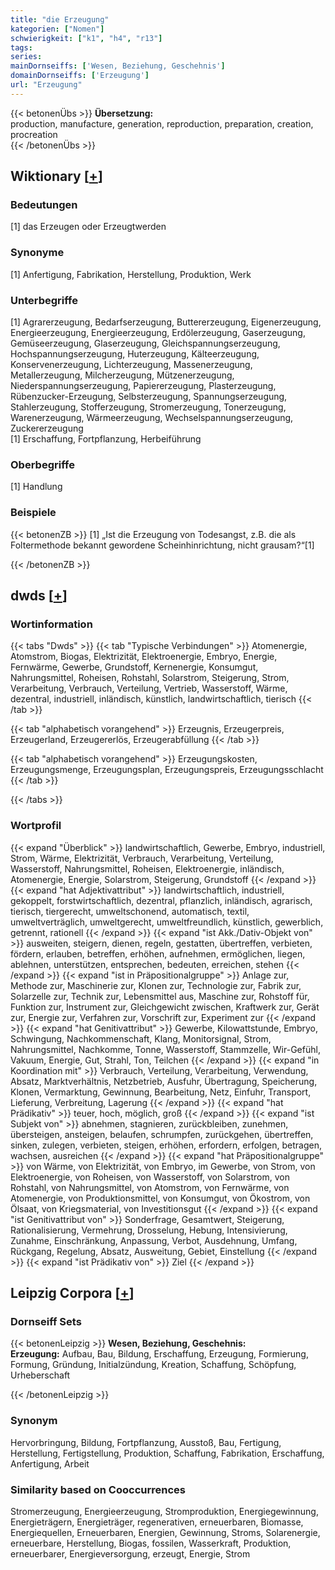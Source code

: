 ```yaml
---
title: "die Erzeugung"
kategorien: ["Nomen"]
schwierigkeit: ["k1", "h4", "r13"]
tags:
series:
mainDornseiffs: ['Wesen, Beziehung, Geschehnis']
domainDornseiffs: ['Erzeugung']
url: "Erzeugung"
---
```


{{< betonenÜbs >}}
**Übersetzung:**  
production, manufacture, generation, reproduction, preparation, creation, procreation  
{{< /betonenÜbs >}}

## Wiktionary [[+](https://de.wiktionary.org/wiki/Erzeugung)]

### Bedeutungen
[1] das Erzeugen oder Erzeugtwerden  

### Synonyme
[1] Anfertigung, Fabrikation, Herstellung, Produktion, Werk  

### Unterbegriffe
[1] Agrarerzeugung, Bedarfserzeugung, Buttererzeugung, Eigenerzeugung, Energieerzeugung, Energieerzeugung, Erdölerzeugung, Gaserzeugung, Gemüseerzeugung, Glaserzeugung, Gleichspannungserzeugung, Hochspannungserzeugung, Huterzeugung, Kälteerzeugung, Konservenerzeugung, Lichterzeugung, Massenerzeugung, Metallerzeugung, Milcherzeugung, Mützenerzeugung, Niederspannungserzeugung, Papiererzeugung, Plasterzeugung, Rübenzucker-Erzeugung, Selbsterzeugung, Spannungserzeugung, Stahlerzeugung, Stofferzeugung, Stromerzeugung, Tonerzeugung, Warenerzeugung, Wärmeerzeugung, Wechselspannungserzeugung, Zuckererzeugung  
[1] Erschaffung, Fortpflanzung, Herbeiführung  

### Oberbegriffe
[1] Handlung  

### Beispiele
{{< betonenZB >}}
[1] „Ist die Erzeugung von Todesangst, z.B. die als Foltermethode bekannt gewordene Scheinhinrichtung, nicht grausam?“[1]  

{{< /betonenZB >}}


## dwds [[+](https://www.dwds.de/wb/Erzeugung)]

### Wortinformation
{{< tabs "Dwds" >}}
{{< tab "Typische Verbindungen" >}}
Atomenergie, Atomstrom, Biogas, Elektrizität, Elektroenergie, Embryo, Energie, Fernwärme, Gewerbe, Grundstoff, Kernenergie, Konsumgut, Nahrungsmittel, Roheisen, Rohstahl, Solarstrom, Steigerung, Strom, Verarbeitung, Verbrauch, Verteilung, Vertrieb, Wasserstoff, Wärme, dezentral, industriell, inländisch, künstlich, landwirtschaftlich, tierisch
{{< /tab >}}

{{< tab "alphabetisch vorangehend" >}}
Erzeugnis, Erzeugerpreis, Erzeugerland, Erzeugererlös, Erzeugerabfüllung
{{< /tab >}}

{{< tab "alphabetisch vorangehend" >}}
Erzeugungskosten, Erzeugungsmenge, Erzeugungsplan, Erzeugungspreis, Erzeugungsschlacht
{{< /tab >}}

{{< /tabs >}}

### Wortprofil
{{< expand "Überblick" >}} landwirtschaftlich, Gewerbe, Embryo, industriell, Strom, Wärme, Elektrizität, Verbrauch, Verarbeitung, Verteilung, Wasserstoff, Nahrungsmittel, Roheisen, Elektroenergie, inländisch, Atomenergie, Energie, Solarstrom, Steigerung, Grundstoff {{< /expand >}}
{{< expand "hat Adjektivattribut" >}} landwirtschaftlich, industriell, gekoppelt, forstwirtschaftlich, dezentral, pflanzlich, inländisch, agrarisch, tierisch, tiergerecht, umweltschonend, automatisch, textil, umweltverträglich, umweltgerecht, umweltfreundlich, künstlich, gewerblich, getrennt, rationell {{< /expand >}}
{{< expand "ist Akk./Dativ-Objekt von" >}} ausweiten, steigern, dienen, regeln, gestatten, übertreffen, verbieten, fördern, erlauben, betreffen, erhöhen, aufnehmen, ermöglichen, liegen, ablehnen, unterstützen, entsprechen, bedeuten, erreichen, stehen {{< /expand >}}
{{< expand "ist in Präpositionalgruppe" >}} Anlage zur, Methode zur, Maschinerie zur, Klonen zur, Technologie zur, Fabrik zur, Solarzelle zur, Technik zur, Lebensmittel aus, Maschine zur, Rohstoff für, Funktion zur, Instrument zur, Gleichgewicht zwischen, Kraftwerk zur, Gerät zur, Energie zur, Verfahren zur, Vorschrift zur, Experiment zur {{< /expand >}}
{{< expand "hat Genitivattribut" >}} Gewerbe, Kilowattstunde, Embryo, Schwingung, Nachkommenschaft, Klang, Monitorsignal, Strom, Nahrungsmittel, Nachkomme, Tonne, Wasserstoff, Stammzelle, Wir-Gefühl, Vakuum, Energie, Gut, Strahl, Ton, Teilchen {{< /expand >}}
{{< expand "in Koordination mit" >}} Verbrauch, Verteilung, Verarbeitung, Verwendung, Absatz, Marktverhältnis, Netzbetrieb, Ausfuhr, Übertragung, Speicherung, Klonen, Vermarktung, Gewinnung, Bearbeitung, Netz, Einfuhr, Transport, Lieferung, Verbreitung, Lagerung {{< /expand >}}
{{< expand "hat Prädikativ" >}} teuer, hoch, möglich, groß {{< /expand >}}
{{< expand "ist Subjekt von" >}} abnehmen, stagnieren, zurückbleiben, zunehmen, übersteigen, ansteigen, belaufen, schrumpfen, zurückgehen, übertreffen, sinken, zulegen, verbieten, steigen, erhöhen, erfordern, erfolgen, betragen, wachsen, ausreichen {{< /expand >}}
{{< expand "hat Präpositionalgruppe" >}} von Wärme, von Elektrizität, von Embryo, im Gewerbe, von Strom, von Elektroenergie, von Roheisen, von Wasserstoff, von Solarstrom, von Rohstahl, von Nahrungsmittel, von Atomstrom, von Fernwärme, von Atomenergie, von Produktionsmittel, von Konsumgut, von Ökostrom, von Ölsaat, von Kriegsmaterial, von Investitionsgut {{< /expand >}}
{{< expand "ist Genitivattribut von" >}} Sonderfrage, Gesamtwert, Steigerung, Rationalisierung, Vermehrung, Drosselung, Hebung, Intensivierung, Zunahme, Einschränkung, Anpassung, Verbot, Ausdehnung, Umfang, Rückgang, Regelung, Absatz, Ausweitung, Gebiet, Einstellung {{< /expand >}}
{{< expand "ist Prädikativ von" >}} Ziel {{< /expand >}}

## Leipzig Corpora [[+](https://corpora.uni-leipzig.de/en/res?word=Erzeugung&corpusId=deu_newscrawl-public_2018)]

### Dornseiff Sets
{{< betonenLeipzig >}}
**Wesen, Beziehung, Geschehnis:**  
**Erzeugung:** Aufbau, Bau, Bildung, Erschaffung, Erzeugung, Formierung, Formung, Gründung, Initialzündung, Kreation, Schaffung, Schöpfung, Urheberschaft  

{{< /betonenLeipzig >}}

### Synonym
Hervorbringung, Bildung, Fortpflanzung, Ausstoß, Bau, Fertigung, Herstellung, Fertigstellung, Produktion, Schaffung, Fabrikation, Erschaffung, Anfertigung, Arbeit


### Similarity based on Cooccurrences
Stromerzeugung, Energieerzeugung, Stromproduktion, Energiegewinnung, Energieträgern, Energieträger, regenerativen, erneuerbaren, Biomasse, Energiequellen, Erneuerbaren, Energien, Gewinnung, Stroms, Solarenergie, erneuerbare, Herstellung, Biogas, fossilen, Wasserkraft, Produktion, erneuerbarer, Energieversorgung, erzeugt, Energie, Strom

